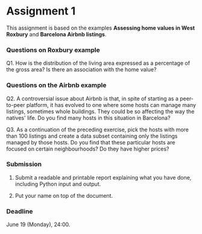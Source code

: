 # Assignment 1

This assignment is based on the examples **Assessing home values in West Roxbury** and **Barcelona Airbnb listings**.

### Questions on Roxbury example

Q1. How is the distribution of the living area expressed as a percentage of the gross area? Is there an association with the home value?

### Questions on the Airbnb example

Q2. A controversial issue about Airbnb is that, in spite of starting as a peer-to-peer platform, it has evolved to one where some hosts can manage many listings, sometimes whole buildings. They could be so affecting the way the natives' life. Do you find many hosts in this situation in Barcelona?

Q3. As a continuation of the preceding exercise, pick the hosts with more than 100 listings and create a data subset containing only the listings managed by those hosts. Do you find that these particular hosts are focused on certain neighbourhoods? Do they have higher prices?

### Submission

1. Submit a readable and printable report explaining what you have done, including Python input and output.

2. Put your name on top of the document.

### Deadline

June 19 (Monday), 24:00.
